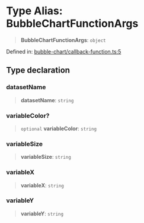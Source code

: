 # Type Alias: BubbleChartFunctionArgs

> **BubbleChartFunctionArgs**: `object`

Defined in: [bubble-chart/callback-function.ts:5](https://github.com/GeoDaCenter/openassistant/blob/2a93b5036fdb3a9355cf5403bdecfb2525f1d8b3/packages/echarts/src/bubble-chart/callback-function.ts#L5)

## Type declaration

### datasetName

> **datasetName**: `string`

### variableColor?

> `optional` **variableColor**: `string`

### variableSize

> **variableSize**: `string`

### variableX

> **variableX**: `string`

### variableY

> **variableY**: `string`
